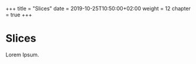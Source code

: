 +++
title = "Slices"
date = 2019-10-25T10:50:00+02:00
weight = 12
chapter = true
+++

# Slices

Lorem Ipsum.
